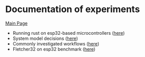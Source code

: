 # Documentation of experiments

[Main Page](../README.md)

- Running rust on esp32-based microcontrollers ([here](./rust-on-esp.md))
- System model decisions ([here](./model.md))
- Commonly investigated workflows ([here](./workflows.md))
- Fletcher32 on esp32 benchmark ([here](./fletcher32-bench.md))



